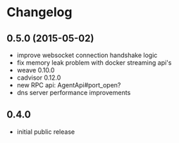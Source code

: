 # Changelog

## 0.5.0 (2015-05-02)

- improve websocket connection handshake logic
- fix memory leak problem with docker streaming api's
- weave 0.10.0
- cadvisor 0.12.0
- new RPC api: AgentApi#port_open?
- dns server performance improvements


## 0.4.0

* initial public release